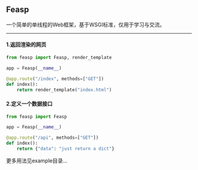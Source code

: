 ## Feasp

一个简单的单线程的Web框架，基于WSGI标准，仅用于学习与交流。
<hr>

#### 1.返回渲染的网页
```python
from feasp import Feasp, render_template

app = Feasp(__name__)

@app.route("/index", methods=["GET"])
def index():
    return render_template("index.html")
```

#### 2.定义一个数据接口
```python
from feasp import Feasp

app = Feasp(__name__)

@app.route("/api", methods=["GET"])
def index():
    return {"data": "just return a dict"}
```
更多用法见example目录...
